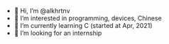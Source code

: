 - 👋 Hi, I’m @alkhrtnv
- 👀 I’m interested in programming, devices, Chinese
- 🌱 I’m currently learning C (started at Apr, 2021)
- 💞️ I’m looking for an internship

<!---
alkhrtnv/alkhrtnv is a ✨ special ✨ repository because its `README.md` (this file) appears on your GitHub profile.
You can click the Preview link to take a look at your changes.
--->
